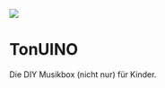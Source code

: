 ![](https://github.com/junkdna/TonUINO/workflows/test/badge.svg)

# TonUINO
Die DIY Musikbox (nicht nur) für Kinder.

